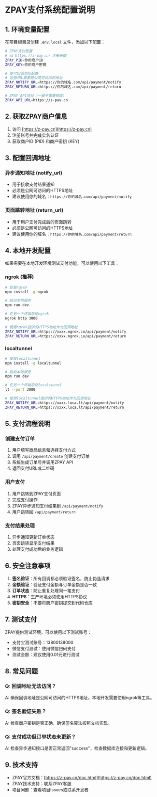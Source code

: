 # ZPAY支付系统配置说明

## 1. 环境变量配置

在项目根目录创建 `.env.local` 文件，添加以下配置：

```bash
# ZPAY支付配置
# 从 https://z-pay.cn 注册获取
ZPAY_PID=你的商户ID
ZPAY_KEY=你的商户密钥

# 支付回调地址配置
# 这些URL需要是公网可访问的地址
ZPAY_NOTIFY_URL=https://你的域名.com/api/payment/notify
ZPAY_RETURN_URL=https://你的域名.com/api/payment/return

# ZPAY API地址（一般不需要修改）
ZPAY_API_URL=https://z-pay.cn
```

## 2. 获取ZPAY商户信息

1. 访问 [https://z-pay.cn](https://z-pay.cn)
2. 注册账号并完成实名认证
3. 获取商户ID (PID) 和商户密钥 (KEY)

## 3. 配置回调地址

### 异步通知地址 (notify_url)

- 用于接收支付结果通知
- 必须是公网可访问的HTTPS地址
- 建议使用你的域名：`https://你的域名.com/api/payment/notify`

### 页面跳转地址 (return_url)

- 用于用户支付完成后的页面跳转
- 必须是公网可访问的HTTPS地址
- 建议使用你的域名：`https://你的域名.com/api/payment/return`

## 4. 本地开发配置

如果需要在本地开发环境测试支付功能，可以使用以下工具：

### ngrok (推荐)

```bash
# 安装ngrok
npm install -g ngrok

# 启动本地服务
npm run dev

# 在另一个终端启动ngrok
ngrok http 3000

# 使用ngrok提供的HTTPS地址作为回调地址
ZPAY_NOTIFY_URL=https://xxxx.ngrok.io/api/payment/notify
ZPAY_RETURN_URL=https://xxxx.ngrok.io/api/payment/return
```

### localtunnel

```bash
# 安装localtunnel
npm install -g localtunnel

# 启动本地服务
npm run dev

# 在另一个终端启动localtunnel
lt --port 3000

# 使用localtunnel提供的HTTPS地址作为回调地址
ZPAY_NOTIFY_URL=https://xxxx.loca.lt/api/payment/notify
ZPAY_RETURN_URL=https://xxxx.loca.lt/api/payment/return
```

## 5. 支付流程说明

### 创建支付订单

1. 用户填写商品信息和选择支付方式
2. 调用 `/api/payment/create` 创建支付订单
3. 系统生成订单号并调用ZPAY API
4. 返回支付URL或二维码

### 用户支付

1. 用户跳转到ZPAY支付页面
2. 完成支付操作
3. ZPAY异步通知支付结果到 `/api/payment/notify`
4. 用户跳转回 `/api/payment/return`

### 支付结果处理

1. 异步通知更新订单状态
2. 页面跳转显示支付结果
3. 处理支付成功后的业务逻辑

## 6. 安全注意事项

1. **签名验证**：所有回调都必须验证签名，防止伪造请求
2. **金额验证**：验证支付金额与订单金额是否一致
3. **订单状态**：防止重复处理同一笔支付
4. **HTTPS**：生产环境必须使用HTTPS协议
5. **密钥安全**：不要将商户密钥提交到代码仓库

## 7. 测试支付

ZPAY提供测试环境，可以使用以下测试账号：

- 支付宝测试账号：13800138000
- 微信支付测试：使用微信扫码支付
- 测试金额：建议使用0.01元进行测试

## 8. 常见问题

### Q: 回调地址无法访问？

A: 确保回调地址是公网可访问的HTTPS地址，本地开发需要使用ngrok等工具。

### Q: 签名验证失败？

A: 检查商户密钥是否正确，确保签名算法按照文档实现。

### Q: 支付成功但订单状态未更新？

A: 检查异步通知接口是否正常返回"success"，检查数据库连接和更新逻辑。

## 9. 技术支持

- ZPAY官方文档：[https://z-pay.cn/doc.html](https://z-pay.cn/doc.html)
- ZPAY技术支持：联系ZPAY客服
- 项目问题：查看项目Issues或联系开发者
